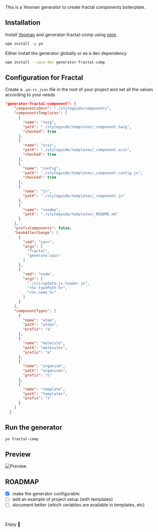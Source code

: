 This is a Yeoman generator to create fractal components boilerplate.

## Installation

Install [Yeoman](http://yeoman.io) and generator-fractal-comp using [npm](https://www.npmjs.com/).

```bash
npm install -g yo
```
Either install the generator globally or as a dev dependency

```bash
npm install --save-dev generator-fractal-comp
```

## Configuration for Fractal
Create a `.yo-rc.json` file in the root of your project and set all the values according to your needs

```json
"generator-fractal-component": {
    "componentsDest": "./styleguide/components",
    "componentsTemplates": [
      {
        "name": "twig",
        "path": "./styleguide/templates/_component.twig",
        "checked": true
      },
      {
        "name": "scss",
        "path": "./styleguide/templates/_component.scss",
        "checked": true
      },
      {
        "name": "config",
        "path": "./styleguide/templates/_component.config.js",
        "checked": true
      },
      {
        "name": "js",
        "path": "./styleguide/templates/_component.js"
      },
      {
        "name": "readme",
        "path": "./styleguide/templates/_README.md"
      }
    ],
    "prefixComponents": false,
    "hookAfterChange": [
      {
        "cmd": "yarn",
        "args": [
          "fractal",
          "generate:sass"
        ]
      },
      {
        "cmd": "node",
        "args": [
          "./cli/update-js-loader.js",
          "<%= typePath %>",
          "<%= name %>"
        ]
      }
    ],
    "componentTypes": [
      {
        "name": "atom",
        "path": "atoms",
        "prefix": "a"
      },
      {
        "name": "molecule",
        "path": "molecules",
        "prefix": "m"
      },
      {
        "name": "organism",
        "path": "organisms",
        "prefix": "o"
      },
      {
        "name": "template",
        "path": "templates",
        "prefix": "t"
      }
    ]
  }
```
## Run the generator

```bash
yo fractal-comp
```

## Preview
![Preview](preview.gif)

## ROADMAP
- [x] make the generator configurable
- [ ] add an example of project setup (with templates)
- [ ] document better (which variables are available in templates, etc)

<br>

Enjoy 🤘
